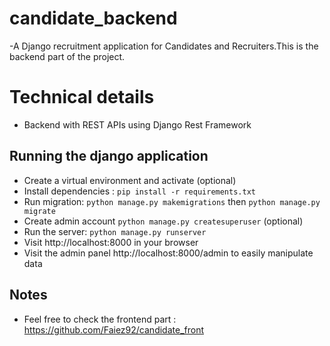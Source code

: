 # candidate_backend
-A Django recruitment application for Candidates and Recruiters.This is the backend part of the project.

# Technical details

- Backend with REST APIs using Django Rest Framework


## Running the django application

- Create a virtual environment and activate (optional)
- Install dependencies : `pip install -r requirements.txt`
- Run migration: `python manage.py makemigrations` then `python manage.py migrate`
- Create admin account `python manage.py createsuperuser` (optional)
- Run the server: `python manage.py runserver`
- Visit http://localhost:8000 in your browser
- Visit the admin panel http://localhost:8000/admin to easily manipulate data

## Notes
- Feel free to check the frontend part : https://github.com/Faiez92/candidate_front
